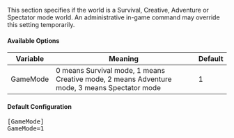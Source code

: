This section specifies if the world is a Survival, Creative, Adventure or Spectator mode world. An administrative in-game command may override this setting temporarily.

#### Available Options

| Variable | Meaning                                                                                      | Default |
|----------|----------------------------------------------------------------------------------------------|---------|
| GameMode | 0 means Survival mode, 1 means Creative mode, 2 means Adventure mode, 3 means Spectator mode | 1       |

#### Default Configuration

<pre>
[GameMode]
GameMode=1
</pre>
